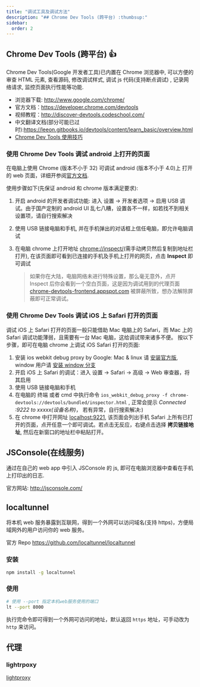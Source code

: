 ```yaml
---
title: "调试工具及调试方法"
description: "## Chrome Dev Tools (跨平台) :thumbsup:"
sidebar:
  order: 2
---
```



## Chrome Dev Tools (跨平台) :thumbsup:

Chrome Dev Tools(Google 开发者工具)已内置在 Chrome 浏览器中, 可以方便的审查 HTML 元素, 查看源码, 修改调试样式, 调试 js 代码(支持断点调试) , 记录网络请求, 监控页面执行性能等功能.

- 浏览器下载: <http://www.google.com/chrome/>
- 官方文档：<https://developer.chrome.com/devtools>
- 视频教程：<http://discover-devtools.codeschool.com/>
- 中文翻译文档(部分可能已过时):<https://leeon.gitbooks.io/devtools/content/learn_basic/overview.html>
- [Chrome Dev Tools 使用技巧](http://gold.xitu.io/entry/5642a9ee60b27f7a01823288)

### 使用 Chrome Dev Tools 调试 android 上打开的页面

在电脑上使用 Chrome (版本不小于 32) 可调试 android (版本不小于 4.0)上 打开的 web 页面，详细开参阅[官方文档](https://developers.google.com/web/tools/chrome-devtools/debug/remote-debugging/remote-debugging).

使用步骤如下(先保证 android 和 chrome 版本满足要求):

1. 开启 android 的开发者调试功能: 进入 设置 -> 开发者选项 -> 启用 USB 调试。由于国产定制的 android UI 乱七八糟，设置各不一样，如若找不到相关设置项，请自行搜索解决
2. 使用 USB 链接电脑和手机, 并在手机弹出的对话框上信任电脑，即允许电脑调试
3. 在电脑 chrome 上打开地址 [chrome://inspect/](chrome://inspect/)(需手动拷贝然后复制到地址栏打开), 在该页面即可看到已连接的手机及手机上打开的网页，点击 **Inspect** 即可调试

   > 如果你在大陆，电脑网络未进行特殊设置，那么毫无意外，点开 Inspect 后你会看到一个空白页面，这是因为调试用到的代理页面 [chrome-devtools-frontend.appspot.com](chrome-devtools-frontend.appspot.com) 被屏蔽所致，想办法解除屏蔽即可正常调试。

### 使用 Chrome Dev Tools 调试 iOS 上 Safari 打开的页面

调试 iOS 上 Safari 打开的页面一般只能借助 Mac 电脑上的 Safari，而 Mac 上的 Safari 调试功能薄弱，且需要有一台 Mac 电脑，这给调试带来诸多不便。 按以下步骤，即可在电脑 chrome 上调试 iOS Safari 打开的页面:

1. 安装 ios webkit debug proxy by Google: Mac & linux 请 [安装官方版](https://github.com/google/ios-webkit-debug-proxy), window 用户请 [安装 window 分支](https://github.com/artygus/ios-webkit-debug-proxy-win32)
2. 开启 iOS 上 Safari 的调试：进入 设置 -> Safari -> 高级 -> Web 审查器，将其启用
3. 使用 USB 链接电脑和手机
4. 在电脑的 终端 或者 cmd 中执行命令 `ios_webkit_debug_proxy -f chrome-devtools://devtools/bundled/inspector.html` , 正常会提示 _Connected :9222 to xxxxx(设备名称)_， 若有异常，自行搜索解决:)
5. 在 chrome 中打开网址 [localhost:9221](http://localhost:9221), 该页面会列出手机 Safari 上所有已打开的页面，点开任意一个即可调试。若点击无反应，右键点击选择 **拷贝链接地址**, 然后在新窗口的地址栏中粘贴打开。

## JSConsole(在线服务)

通过在自己的 web app 中引入 JSConsole 的 js, 即可在电脑浏览器中查看在手机上打印出的日志.

官方网站: <http://jsconsole.com/>

## localtunnel

将本机 web 服务暴露到互联网，得到一个外网可以访问域名(支持 https)，方便局域网外的用户访问你的 web 服务。

官方 Repo <https://github.com/localtunnel/localtunnel>

### 安装

```sh
npm install -g localtunnel
```

### 使用

```sh
# 使用 --port 指定本机web服务使用的端口
lt --port 8000
```

执行完命令即可得到一个外网可访问的地址，默认返回 `https` 地址，可手动改为 `http` 来访问。

## 代理

### lightrpoxy
[lightproxy](https://github.com/alibaba/lightproxy)
